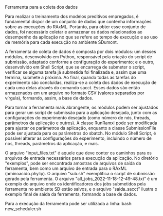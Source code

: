Ferramenta para a coleta dos dados

Para realizar o treinamento dos modelos preditivos empregados, é fundamental dispor de um conjunto de dados que contenha informações sobre as execuções do RAxML. Portanto, para obter esse conjunto de dados, foi necessário coletar e armazenar os dados relacionados ao desempenho da aplicação no que se refere ao tempo de execução e ao uso de memória para cada execução no ambiente SDumont.

A ferramenta de coleta de dados é composta por dois módulos: um desses módulos, desenvolvido em Python, responsável pela criação do script de submissão, adaptado conforme a configuração do experimento; e o outro, desenvolvido em Shell Script, que se encarrega de submeter o script, verificar se alguma tarefa já submetida foi finalizada e, assim que uma termina, submete a próxima. Ao final, quando todas as tarefas do experimento são concluídas, realiza-se a coleta dos dados de execução de cada uma delas através do comando sacct. Esses dados são então armazenados em um arquivo no formato CSV (valores separados por vírgula), formando, assim, a base de dados.

Para tornar a ferramenta mais abrangente, os módulos podem ser ajustados para gerar um script de submissão para a aplicação desejada, junto com as configurações do experimento desejado (como número de nós, threads, parâmetros da aplicação e outros). A classe RunRamxl pode ser modificada para ajustar os parâmetros da aplicação, enquanto a classe SubmissionFile pode ser ajustada para os parâmetros do sbatch. No módulo Shell Script, é possível alterar as configurações do experimento, incluindo o número de nós, threads, parâmetros da aplicação, e mais.

O arquivo "input_files.txt" é aquele que deve conter os caminhos para os arquivos de entrada necessários para a execução da aplicação. No diretório "exemplos", pode ser encontrada amostras de arquivos de saída da ferramenta, bem como um arquivo de entrada para o RAxML (aminoacido.phylip). O arquivo "sub.sh" exemplifica o script de submissão gerado pela ferramenta. O arquivo "all_jobs_2022-11-18-12-49-48.txt" é um exemplo do arquivo onde os identificadores dos jobs submetidos pela ferramenta no ambiente SD estão salvos, e o arquivo "saida_sacct" ilustra o exemplo final de saída da ferramenta, formando a base de dados.

Para a execução da ferramenta pode ser utilizada a linha: bash new_scheduler.sh

